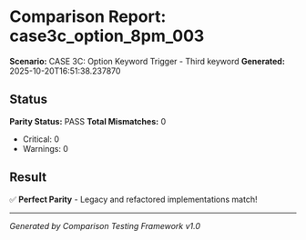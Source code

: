 # Comparison Report: case3c_option_8pm_003
**Scenario:** CASE 3C: Option Keyword Trigger - Third keyword
**Generated:** 2025-10-20T16:51:38.237870

## Status
**Parity Status:** PASS
**Total Mismatches:** 0
  - Critical: 0
  - Warnings: 0

## Result
✅ **Perfect Parity** - Legacy and refactored implementations match!

---
*Generated by Comparison Testing Framework v1.0*